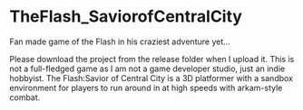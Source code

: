 # TheFlash_SaviorofCentralCity
Fan made game of the Flash in his craziest adventure yet...

Please download the project from the release folder when I upload it. This is not a full-fledged game as I am not a game developer studio, just an indie hobbyist. The Flash:Savior of Central City is a 3D platformer with a sandbox environment for players to run around in at high speeds with arkam-style combat. 

